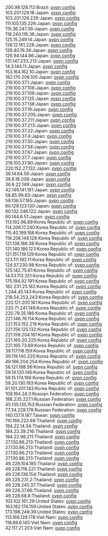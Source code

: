 200.98.128.112:Brazil: [ovpn config](vpn/200_98_128_112.ovpn)  
103.201.129.18:Japan: [ovpn config](vpn/103_201_129_18.ovpn)  
103.201.129.226:Japan: [ovpn config](vpn/103_201_129_226.ovpn)  
111.105.135.226:Japan: [ovpn config](vpn/111_105_135_226.ovpn)  
115.36.247.36:Japan: [ovpn config](vpn/115_36_247_36.ovpn)  
118.240.116.36:Japan: [ovpn config](vpn/118_240_116_36.ovpn)  
125.15.249.14:Japan: [ovpn config](vpn/125_15_249_14.ovpn)  
126.12.181.228:Japan: [ovpn config](vpn/126_12_181_228.ovpn)  
126.40.19.34:Japan: [ovpn config](vpn/126_40_19_34.ovpn)  
126.94.144.86:Japan: [ovpn config](vpn/126_94_144_86.ovpn)  
131.147.233.213:Japan: [ovpn config](vpn/131_147_233_213.ovpn)  
14.3.144.11:Japan: [ovpn config](vpn/14_3_144_11.ovpn)  
153.164.162.10:Japan: [ovpn config](vpn/153_164_162_10.ovpn)  
182.170.206.105:Japan: [ovpn config](vpn/182_170_206_105.ovpn)  
219.100.37.1:Japan: [ovpn config](vpn/219_100_37_1.ovpn)  
219.100.37.108:Japan: [ovpn config](vpn/219_100_37_108.ovpn)  
219.100.37.109:Japan: [ovpn config](vpn/219_100_37_109.ovpn)  
219.100.37.125:Japan: [ovpn config](vpn/219_100_37_125.ovpn)  
219.100.37.138:Japan: [ovpn config](vpn/219_100_37_138.ovpn)  
219.100.37.19:Japan: [ovpn config](vpn/219_100_37_19.ovpn)  
219.100.37.205:Japan: [ovpn config](vpn/219_100_37_205.ovpn)  
219.100.37.211:Japan: [ovpn config](vpn/219_100_37_211.ovpn)  
219.100.37.213:Japan: [ovpn config](vpn/219_100_37_213.ovpn)  
219.100.37.22:Japan: [ovpn config](vpn/219_100_37_22.ovpn)  
219.100.37.4:Japan: [ovpn config](vpn/219_100_37_4.ovpn)  
219.100.37.50:Japan: [ovpn config](vpn/219_100_37_50.ovpn)  
219.100.37.58:Japan: [ovpn config](vpn/219_100_37_58.ovpn)  
219.100.37.67:Japan: [ovpn config](vpn/219_100_37_67.ovpn)  
219.100.37.7:Japan: [ovpn config](vpn/219_100_37_7.ovpn)  
219.100.37.90:Japan: [ovpn config](vpn/219_100_37_90.ovpn)  
220.152.27.132:Japan: [ovpn config](vpn/220_152_27_132.ovpn)  
36.14.64.58:Japan: [ovpn config](vpn/36_14_64_58.ovpn)  
36.8.18.206:Japan: [ovpn config](vpn/36_8_18_206.ovpn)  
36.8.22.149:Japan: [ovpn config](vpn/36_8_22_149.ovpn)  
42.146.141.181:Japan: [ovpn config](vpn/42_146_141_181.ovpn)  
58.85.99.83:Japan: [ovpn config](vpn/58_85_99_83.ovpn)  
59.136.57.185:Japan: [ovpn config](vpn/59_136_57_185.ovpn)  
60.129.123.130:Japan: [ovpn config](vpn/60_129_123_130.ovpn)  
60.132.246.122:Japan: [ovpn config](vpn/60_132_246_122.ovpn)  
60.144.6.51:Japan: [ovpn config](vpn/60_144_6_51.ovpn)  
113.192.96.89:Korea Republic of: [ovpn config](vpn/113_192_96_89.ovpn)  
114.206.17.240:Korea Republic of: [ovpn config](vpn/114_206_17_240.ovpn)  
115.40.189.168:Korea Republic of: [ovpn config](vpn/115_40_189_168.ovpn)  
119.206.148.128:Korea Republic of: [ovpn config](vpn/119_206_148_128.ovpn)  
121.136.186.38:Korea Republic of: [ovpn config](vpn/121_136_186_38.ovpn)  
121.140.186.123:Korea Republic of: [ovpn config](vpn/121_140_186_123.ovpn)  
121.151.119.129:Korea Republic of: [ovpn config](vpn/121_151_119_129.ovpn)  
123.111.192.11:Korea Republic of: [ovpn config](vpn/123_111_192_11.ovpn)  
124.57.230.98:Korea Republic of: [ovpn config](vpn/124_57_230_98.ovpn)  
125.142.75.61:Korea Republic of: [ovpn config](vpn/125_142_75_61.ovpn)  
14.53.113.251:Korea Republic of: [ovpn config](vpn/14_53_113_251.ovpn)  
175.194.92.191:Korea Republic of: [ovpn config](vpn/175_194_92_191.ovpn)  
182.231.25.162:Korea Republic of: [ovpn config](vpn/182_231_25_162.ovpn)  
1.244.45.143:Korea Republic of: [ovpn config](vpn/1_244_45_143.ovpn)  
218.54.253.243:Korea Republic of: [ovpn config](vpn/218_54_253_243.ovpn)  
220.121.200.161:Korea Republic of: [ovpn config](vpn/220_121_200_161.ovpn)  
220.71.241.148:Korea Republic of: [ovpn config](vpn/220_71_241_148.ovpn)  
220.79.35.186:Korea Republic of: [ovpn config](vpn/220_79_35_186.ovpn)  
221.146.76.114:Korea Republic of: [ovpn config](vpn/221_146_76_114.ovpn)  
221.153.152.219:Korea Republic of: [ovpn config](vpn/221_153_152_219.ovpn)  
221.156.125.132:Korea Republic of: [ovpn config](vpn/221_156_125_132.ovpn)  
221.159.204.161:Korea Republic of: [ovpn config](vpn/221_159_204_161.ovpn)  
221.165.20.225:Korea Republic of: [ovpn config](vpn/221_165_20_225.ovpn)  
221.165.73.69:Korea Republic of: [ovpn config](vpn/221_165_73_69.ovpn)  
39.117.118.159:Korea Republic of: [ovpn config](vpn/39_117_118_159.ovpn)  
39.119.140.220:Korea Republic of: [ovpn config](vpn/39_119_140_220.ovpn)  
49.166.204.254:Korea Republic of: [ovpn config](vpn/49_166_204_254.ovpn)  
58.121.198.56:Korea Republic of: [ovpn config](vpn/58_121_198_56.ovpn)  
59.14.120.146:Korea Republic of: [ovpn config](vpn/59_14_120_146.ovpn)  
59.15.174.166:Korea Republic of: [ovpn config](vpn/59_15_174_166.ovpn)  
59.20.130.193:Korea Republic of: [ovpn config](vpn/59_20_130_193.ovpn)  
61.101.201.143:Korea Republic of: [ovpn config](vpn/61_101_201_143.ovpn)  
109.184.24.3:Russian Federation: [ovpn config](vpn/109_184_24_3.ovpn)  
188.235.227.1:Russian Federation: [ovpn config](vpn/188_235_227_1.ovpn)  
45.135.135.153:Russian Federation: [ovpn config](vpn/45_135_135_153.ovpn)  
77.34.228.178:Russian Federation: [ovpn config](vpn/77_34_228_178.ovpn)  
140.137.9.187:Taiwan: [ovpn config](vpn/140_137_9_187.ovpn)  
110.169.222.68:Thailand: [ovpn config](vpn/110_169_222_68.ovpn)  
184.22.14.34:Thailand: [ovpn config](vpn/184_22_14_34.ovpn)  
184.22.39.216:Thailand: [ovpn config](vpn/184_22_39_216.ovpn)  
184.22.96.211:Thailand: [ovpn config](vpn/184_22_96_211.ovpn)  
27.130.86.213:Thailand: [ovpn config](vpn/27_130_86_213.ovpn)  
27.130.86.213:Thailand: [ovpn config](vpn/27_130_86_213.ovpn)  
27.130.86.213:Thailand: [ovpn config](vpn/27_130_86_213.ovpn)  
27.130.86.213:Thailand: [ovpn config](vpn/27_130_86_213.ovpn)  
49.228.104.185:Thailand: [ovpn config](vpn/49_228_104_185.ovpn)  
49.228.118.221:Thailand: [ovpn config](vpn/49_228_118_221.ovpn)  
49.228.136.154:Thailand: [ovpn config](vpn/49_228_136_154.ovpn)  
49.228.231.2:Thailand: [ovpn config](vpn/49_228_231_2.ovpn)  
49.228.245.37:Thailand: [ovpn config](vpn/49_228_245_37.ovpn)  
49.228.37.66:Thailand: [ovpn config](vpn/49_228_37_66.ovpn)  
49.228.68.8:Thailand: [ovpn config](vpn/49_228_68_8.ovpn)  
103.102.161.29:United States: [ovpn config](vpn/103_102_161_29.ovpn)  
163.182.174.159:United States: [ovpn config](vpn/163_182_174_159.ovpn)  
173.198.248.39:United States: [ovpn config](vpn/173_198_248_39.ovpn)  
113.166.128.178:Viet Nam: [ovpn config](vpn/113_166_128_178.ovpn)  
118.69.6.145:Viet Nam: [ovpn config](vpn/118_69_6_145.ovpn)  
42.117.21.203:Viet Nam: [ovpn config](vpn/42_117_21_203.ovpn)  
